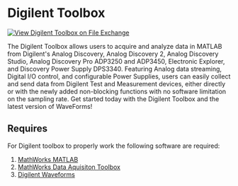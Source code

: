 # Digilent Toolbox

[![View Digilent Toolbox on File Exchange](https://www.mathworks.com/matlabcentral/images/matlab-file-exchange.svg)](https://www.mathworks.com/matlabcentral/fileexchange/122817-digilent-toolbox)

The Digilent Toolbox allows users to acquire and analyze data in MATLAB from Digilent's Analog Discovery, Analog Discovery 2, Analog Discovery Studio, Analog Discovery Pro ADP3250 and ADP3450, Electronic Explorer, and Discovery Power Supply DPS3340.
Featuring Analog data streaming, Digital I/O control, and configurable Power Supplies, users can easily collect and send data from Digilent Test and Measurement devices, either directly or with the newly added non-blocking functions with no software limitation on the sampling rate.
Get started today with the Digilent Toolbox and the latest version of WaveForms!

## Requires
For Digilent toolbox to properly work the following software are required:

1. [MathWorks MATLAB](https://www.mathworks.com/products/matlab.html)
2. [MathWorks Data Aquisiton Toolbox](https://www.mathworks.com/products/data-acquisition.html)
3. [Digilent Waveforms](https://digilent.com/shop/software/digilent-waveforms/download)
